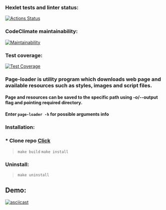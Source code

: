 ### Hexlet tests and linter status:
[![Actions Status](https://github.com/OliverCrimson/python-project-51/workflows/hexlet-check/badge.svg)](https://github.com/OliverCrimson/python-project-51/actions)
### CodeClimate maintainability:
[![Maintainability](https://api.codeclimate.com/v1/badges/72aded6d306068f82171/maintainability)](https://codeclimate.com/github/OliverCrimson/python-project-51/maintainability)
### Test coverage:
[![Test Coverage](https://api.codeclimate.com/v1/badges/72aded6d306068f82171/test_coverage)](https://codeclimate.com/github/OliverCrimson/python-project-51/test_coverage)

### Page-loader is utility program which downloads web page and available resources such as styles, images and script files.
#### Page and resources can be saved to the specific path using -o/--output flag and pointing required directory.
#### Enter `page-loader -h` for possible arguments info

### Installation:
### * Clone repo [Click](https://github.com/OliverCrimson/python-project-51)
> `make build`
> `make install`
### Uninstall:
>`make uninstall`

 

## Demo:
[![asciicast](https://asciinema.org/a/FhcZqZVVjF1ONJzDi8dG2mRsd.svg)](https://asciinema.org/a/FhcZqZVVjF1ONJzDi8dG2mRsd)